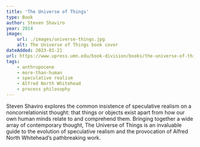```yaml
---
title: 'The Universe of Things'
type: Book
author: Steven Shaviro
year: 2014
image:
    url: ./images/universe-things.jpg
    alt: The Universe of Things book cover
dateAdded: 2023-01-21
url: https://www.upress.umn.edu/book-division/books/the-universe-of-things
tags:
    - anthropocene
    - more-than-human
    - speculative realism
    - Alfred North Whitehead
    - process philosophy
---
```


Steven Shaviro explores the common insistence of speculative realism on a noncorrelationist thought: that things or objects exist apart from how our own human minds relate to and comprehend them. Bringing together a wide array of contemporary thought, The Universe of Things is an invaluable guide to the evolution of speculative realism and the provocation of Alfred North Whitehead’s pathbreaking work.
